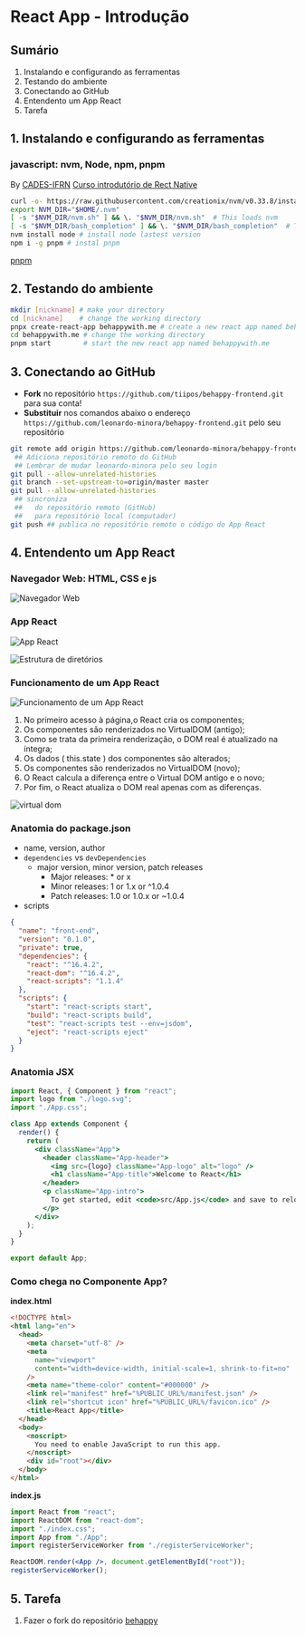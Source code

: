 # [](#header-1) React App - Introdução

## [](#header-2) Sumário

1. Instalando e configurando as ferramentas
2. Testando do ambiente
3. Conectando ao GitHub
4. Entendento um App React
5. Tarefa

## [](#header-2) 1. Instalando e configurando as ferramentas

### [](#header-3) javascript: nvm, Node, npm, pnpm

By [CADES-IFRN](https://cades.natal.br) [Curso introdutório de Rect Native](https://github.com/cades-ifrn/minicurso-react-native-wtads/blob/master/install.md)

```sh
curl -o- https://raw.githubusercontent.com/creationix/nvm/v0.33.8/install.sh | bash # install nvm
export NVM_DIR="$HOME/.nvm"
[ -s "$NVM_DIR/nvm.sh" ] && \. "$NVM_DIR/nvm.sh"  # This loads nvm
[ -s "$NVM_DIR/bash_completion" ] && \. "$NVM_DIR/bash_completion"  # This loads nvm bash_completion
nvm install node # install node lastest version
npm i -g pnpm # instal pnpm
```

[pnpm](https://pnpm.js.org)

## [](#header-2) 2. Testando do ambiente

```sh
mkdir [nickname] # make your directory
cd [nickname]    # change the working directory
pnpx create-react-app behappywith.me # create a new react app named behappywith.me
cd behappywith.me # change the working directory
pnpm start        # start the new react app named behappywith.me
```

## [](#header-2) 3. Conectando ao GitHub

- **Fork** no repositório `https://github.com/tiipos/behappy-frontend.git` para sua conta!
- **Substituir** nos comandos abaixo o endereço `https://github.com/leonardo-minora/behappy-frontend.git` pelo seu repositório

```sh
git remote add origin https://github.com/leonardo-minora/behappy-frontend.git
 ## Adiciona repositório remoto do GitHub
 ## Lembrar de mudar leonardo-minora pelo seu login
git pull --allow-unrelated-histories
git branch --set-upstream-to=origin/master master
git pull --allow-unrelated-histories
 ## sincroniza
 ##   do repositório remoto (GitHub)
 ##   para repositório local (computador)
git push ## publica no repositório remoto o código do App React
```

## [](#header-2) 4. Entendento um App React

### [](#header-3) Navegador Web: HTML, CSS e js

![Navegador Web](img/browser.jpeg)

### [](#header-3) App React

![App React](img/react-app.jpeg)

![Estrutura de diretórios](img/react-dir.png)

### [](#header-3) Funcionamento de um App React

![Funcionamento de um App React](img/react-dom.png)

1. No primeiro acesso à página,o React cria os componentes;
2. Os componentes são renderizados no VirtualDOM (antigo);
3. Como se trata da primeira renderização, o DOM real é
   atualizado na íntegra;
4. Os dados ( this.state ) dos componentes são alterados;
5. Os componentes são renderizados no VirtualDOM (novo);
6. O React calcula a diferença entre o Virtual DOM antigo e o
   novo;
7. Por fim, o React atualiza o DOM real apenas com as
   diferenças.

![virtual dom](img/react-virtualdom.png)

### [](#header-3) Anatomia do package.json

- name, version, author
- `dependencies` vs `devDependencies`
  - major version, minor version, patch releases
    - Major releases: \* or x
    - Minor releases: 1 or 1.x or ^1.0.4
    - Patch releases: 1.0 or 1.0.x or ~1.0.4
- scripts

```json
{
  "name": "front-end",
  "version": "0.1.0",
  "private": true,
  "dependencies": {
    "react": "^16.4.2",
    "react-dom": "^16.4.2",
    "react-scripts": "1.1.4"
  },
  "scripts": {
    "start": "react-scripts start",
    "build": "react-scripts build",
    "test": "react-scripts test --env=jsdom",
    "eject": "react-scripts eject"
  }
}
```

### [](#header-3) Anatomia JSX

```jsx
import React, { Component } from "react";
import logo from "./logo.svg";
import "./App.css";

class App extends Component {
  render() {
    return (
      <div className="App">
        <header className="App-header">
          <img src={logo} className="App-logo" alt="logo" />
          <h1 className="App-title">Welcome to React</h1>
        </header>
        <p className="App-intro">
          To get started, edit <code>src/App.js</code> and save to reload.
        </p>
      </div>
    );
  }
}

export default App;
```

### [](#header-3) Como chega no Componente App?

**index.html**

```html
<!DOCTYPE html>
<html lang="en">
  <head>
    <meta charset="utf-8" />
    <meta
      name="viewport"
      content="width=device-width, initial-scale=1, shrink-to-fit=no"
    />
    <meta name="theme-color" content="#000000" />
    <link rel="manifest" href="%PUBLIC_URL%/manifest.json" />
    <link rel="shortcut icon" href="%PUBLIC_URL%/favicon.ico" />
    <title>React App</title>
  </head>
  <body>
    <noscript>
      You need to enable JavaScript to run this app.
    </noscript>
    <div id="root"></div>
  </body>
</html>
```

**index.js**

```jsx
import React from "react";
import ReactDOM from "react-dom";
import "./index.css";
import App from "./App";
import registerServiceWorker from "./registerServiceWorker";

ReactDOM.render(<App />, document.getElementById("root"));
registerServiceWorker();
```

## [](#header-2) 5. Tarefa

1. Fazer o fork do repositório [behappy]()
